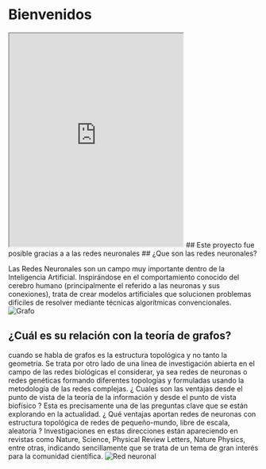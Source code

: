 
# Bienvenidos

<iframe height="430" width="350" src="https://bot.dialogflow.com/e7320d6e-a27e-4a8c-8706-f0eee1dc3e5e">
</iframe>
## Este proyecto fue posible gracias a a las redes neuronales 
## ¿Que son las redes neuronales?

Las Redes Neuronales son un campo muy importante dentro de la Inteligencia Artificial. Inspirándose en el comportamiento conocido del cerebro humano (principalmente el referido a las neuronas y sus conexiones), trata de crear modelos artificiales que solucionen problemas difíciles de resolver mediante técnicas algorítmicas convencionales. 
![Grafo](https://www.madrimasd.org/blogs/matematicas/files/2012/09/Network_representation_of_brain_connectivity.jpg)      
## ¿Cuál es su relación con la teoría de grafos? 
 cuando se habla de grafos es la estructura topológica y no tanto la geometría. Se trata por otro lado de una linea de investigación abierta en el campo de las redes biológicas el considerar, ya sea redes de neuronas o redes genéticas formando diferentes topologías y formuladas usando la metodología de las redes complejas. ¿ Cuales son las ventajas desde el punto de vista de la teoría de la información y desde el punto de vista biofísico ? Esta es precisamente una de las preguntas clave que se están explorando en la actualidad. ¿ Qué ventajas aportan redes de neuronas con estructura  topológica de redes de pequeño-mundo, libre de escala, aleatoria ? Investigaciones en estas direcciones están apareciendo en revistas como Nature, Science, Physical Review Letters, Nature Physics, entre otras, indicando sencillamente que se trata de un tema de gran interés para la comunidad científica.
 <img src="https://andromedavaluecapital.com/wp-content/uploads/2018/02/neuronal-network-1024x585.jpg" alt="Red neuronal">

